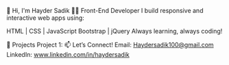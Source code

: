 👋 Hi, I'm Hayder Sadik
👨‍💻 Front-End Developer
I build responsive and interactive web apps using:

HTML | CSS | JavaScript
Bootstrap | jQuery
Always learning, always coding!

🚀 Projects
Project 1:
📫 Let’s Connect!
Email: Haydersadik100@gmail.com
LinkedIn: www.linkedin.com/in/haydersadik

